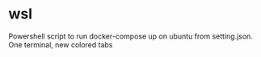 # wsl
Powershell script to run docker-compose up on ubuntu from setting.json. One terminal, new colored tabs
